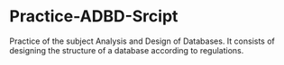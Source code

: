 # Practice-ADBD-Srcipt
Practice of the subject Analysis and Design of Databases. It consists of designing the structure of a database according to regulations.
